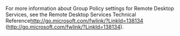 <Token xmlns:xlink="http://www.w3.org/1999/xlink">For more information about Group Policy settings for Remote Desktop Services, see the <externalLink xmlns="http://ddue.schemas.microsoft.com/authoring/2003/5"><linkText>Remote Desktop Services Technical Reference</linkText><linkUri>http://go.microsoft.com/fwlink/?LinkId=138134</linkUri></externalLink> (http://go.microsoft.com/fwlink/?LinkId=138134).</Token>